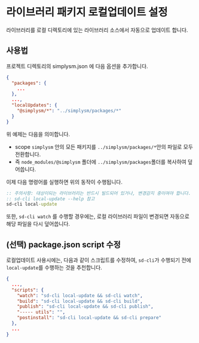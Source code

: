 # 라이브러리 패키지 로컬업데이트 설정

라이브러리를 로컬 디렉토리에 있는 라이브러리 소스에서 자동으로 업데이트 합니다.

## 사용법

프로젝트 디렉토리의 simplysm.json 에 다음 옵션을 추가합니다.

``` json
{
  "packages": {
    ...
  },
  ...,
  "localUpdates": {
    "@simplysm/*": "../simplysm/packages/*"
  }
}
```
위 예제는 다음을 의미합니다.
* scope `simplysm` 안의 모든 패키지를 `../simplysm/packages/*`안의 파일로 모두 전환합니다.
* 즉 `node_modules/@simplysm` 폴더에 `../simplysm/packages`폴더를 복사하여 덮어씁니다.

이제 다음 명령어를 실행하면 위의 동작이 수행됩니다.

``` bat
:: 주의사항: 대상이되는 라이브러리는 반드시 빌드되어 있거나, 변경감지 중이여야 합니다.
:: sd-cli local-update --help 참고
sd-cli local-update
```

또한, `sd-cli watch` 를 수행할 경우에는, 로컬 라이브러리 파일이 변경되면 자동으로 해당 파일을 다시 덮어씁니다.

## (선택) package.json script 수정

로컬업데이트 사용시에는, 다음과 같이 스크립트를 수정하여, `sd-cli`가 수행되기 전에 `local-update`를 수행하는 것을 추천합니다.

``` json
{
  ...,
  "scripts": {
    "watch": "sd-cli local-update && sd-cli watch",
    "build": "sd-cli local-update && sd-cli build",
    "publish": "sd-cli local-update && sd-cli publish",
    "----- utils": "",
    "postinstall": "sd-cli local-update && sd-cli prepare"
  },
  ...
}
```
